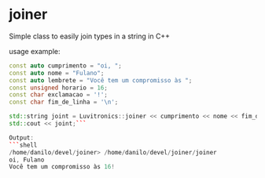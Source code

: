 # joiner

Simple class to easily join types in a string in C++

usage example:

```cpp
const auto cumprimento = "oi, ";
const auto nome = "Fulano";
const auto lembrete = "Você tem um compromisso às ";
const unsigned horario = 16;
const char exclamacao = '!';
const char fim_de_linha = '\n';

std::string joint = Luvitronics::joiner << cumprimento << nome << fim_de_linha << lembrete << horario << exclamacao << fim_de_linha;
std::cout << joint;```

Output:
```shell
/home/danilo/devel/joiner> /home/danilo/devel/joiner/joiner
oi, Fulano
Você tem um compromisso às 16!
```
